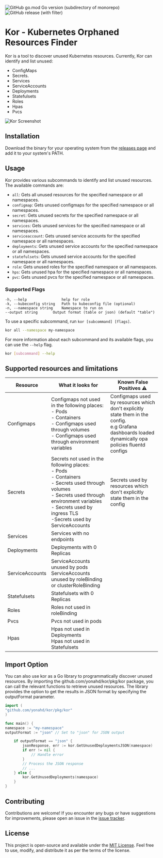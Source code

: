 ![GitHub go.mod Go version (subdirectory of monorepo)](https://img.shields.io/github/go-mod/go-version/yonahd/kor)
![GitHub release (with filter)](https://img.shields.io/github/v/release/yonahd/kor?color=green&link=https://github.com/yonahd/kor/releases)

# Kor - Kubernetes Orphaned Resources Finder

Kor is a tool to discover unused Kubernetes resources. Currently, Kor can identify and list unused:
- ConfigMaps  
- Secrets.
- Services
- ServiceAccounts
- Deployments
- Statefulsets
- Roles
- Hpas
- Pvcs

![Kor Screenshot](/images/screenshot.png)

## Installation

Download the binary for your operating system from the [releases page](https://github.com/yonahd/kor/releases) and add it to your system's PATH.

## Usage

Kor provides various subcommands to identify and list unused resources. The available commands are:

- `all`: Gets all unused resources for the specified namespace or all namespaces.
- `configmap`: Gets unused configmaps for the specified namespace or all namespaces.
- `secret`: Gets unused secrets for the specified namespace or all namespaces.
- `services`: Gets unused services for the specified namespace or all namespaces.
- `serviceaccount`: Gets unused service accounts for the specified namespace or all namespaces.
- `deployments`: Gets unused service accounts for the specified namespace or all namespaces.
- `statefulsets`: Gets unused service accounts for the specified namespace or all namespaces.
- `role`: Gets unused roles for the specified namespace or all namespaces.
- `hps`: Gets unused hpa for the specified namespace or all namespaces.
- `pvc`: Gets unused pvcs for the specified namespace or all namespaces.

### Supported Flags
```
-h, --help                help for role
-k, --kubeconfig string   Path to kubeconfig file (optional)
-n, --namespace string    Namespace to run on
--output string       Output format (table or json) (default "table")
```

To use a specific subcommand, run `kor [subcommand] [flags]`.

```sh
kor all --namespace my-namespace
```

For more information about each subcommand and its available flags, you can use the `--help` flag.

```sh
kor [subcommand] --help
```

## Supported resources and limitations

| Resource        | What it looks for                                                                                                                                                                                                                  | Known False Positives  ⚠️                                                                                                    |
|-----------------|------------------------------------------------------------------------------------------------------------------------------------------------------------------------------------------------------------------------------------|------------------------------------------------------------------------------------------------------------------------------|
| Configmaps      | Configmaps not used in the following places:<br/>- Pods<br/>- Containers <br/>- Configmaps used through volumes <br/>- Configmaps used through environment variables                                                               | Configmaps used by resources which don't explicitly state them in the config.<br/> e.g Grafana dashboards loaded dynamically opa policies fluentd configs |
| Secrets         | Secrets not used in the following places:<br/>- Pods<br/>- Containers <br/>- Secrets used through volumes <br/>- Secrets used through environment variables<br/>- Secrets used by ingress TLS<br/>-Secrets used by ServiceAccounts |    Secrets used by resources which don't explicitly state them in the config                                                                                                                         |
| Services        | Services with no endpoints                                                                                                                                                                                                         |                                                                                                                              |
| Deployments     | Deployments with 0 Replicas                                                                                                                                                                                                        |                                                                                                                              |
| ServiceAccounts | ServiceAccounts unused by pods<br/>ServiceAccounts unused by roleBinding or clusterRoleBinding                                                                                                                                     |                                                                                                                              |
| Statefulsets    | Statefulsets with 0 Replicas                                                                                                                                                                                                       |                                                                                                                              |
| Roles           | Roles not used in roleBinding                                                                                                                                                                                                      |                                                                                                                              |
| Pvcs            | Pvcs not used in pods                                                                                                                                                                                                              |                                                                                                                              |
| Hpas            | Hpas not used in Deployments   <br/>    Hpas not used in Statefulsets                                                                                                                                                              |                                                                                                                              |



## Import Option
You can also use kor as a Go library to programmatically discover unused resources. By importing the github.com/yonahd/kor/pkg/kor package, you can call the relevant functions to retrieve unused resources. The library provides the option to get the results in JSON format by specifying the outputFormat parameter.

```go
import (
"github.com/yonahd/kor/pkg/kor"
)

func main() {
namespace := "my-namespace"
outputFormat := "json" // Set to "json" for JSON output

    if outputFormat == "json" {
        jsonResponse, err := kor.GetUnusedDeploymentsJSON(namespace)
        if err != nil {
            // Handle error
        }
        // Process the JSON response
        // ...
    } else {
        kor.GetUnusedDeployments(namespace)
    }
}
```


## Contributing

Contributions are welcome! If you encounter any bugs or have suggestions for improvements, please open an issue in the [issue tracker](https://github.com/yonahd/kor/issues).

## License

This project is open-source and available under the [MIT License](LICENSE). Feel free to use, modify, and distribute it as per the terms of the license.

